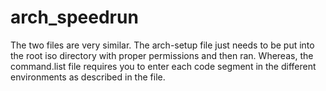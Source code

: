 # arch_speedrun
The two files are very similar. The arch-setup file just needs to be put into the root iso directory with proper permissions and then ran. Whereas, the command.list file requires you to enter each code segment in the different environments as described in the file.

